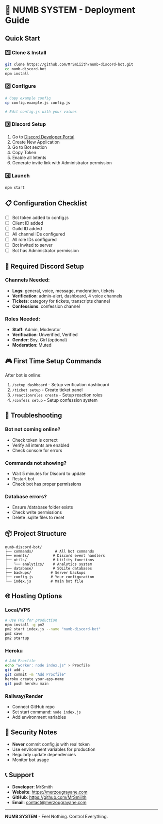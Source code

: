 # 🚀 NUMB SYSTEM - Deployment Guide

## Quick Start

### 1️⃣ **Clone & Install**
```bash
git clone https://github.com/MrSmiiith/numb-discord-bot.git
cd numb-discord-bot
npm install
```

### 2️⃣ **Configure**
```bash
# Copy example config
cp config.example.js config.js

# Edit config.js with your values
```

### 3️⃣ **Discord Setup**
1. Go to [Discord Developer Portal](https://discord.com/developers/applications)
2. Create New Application
3. Go to Bot section
4. Copy Token
5. Enable all Intents
6. Generate invite link with Administrator permission

### 4️⃣ **Launch**
```bash
npm start
```

## 📋 Configuration Checklist

- [ ] Bot token added to config.js
- [ ] Client ID added
- [ ] Guild ID added
- [ ] All channel IDs configured
- [ ] All role IDs configured
- [ ] Bot invited to server
- [ ] Bot has Administrator permission

## 🔧 Required Discord Setup

### Channels Needed:
- **Logs**: general, voice, message, moderation, tickets
- **Verification**: admin-alert, dashboard, 4 voice channels
- **Tickets**: category for tickets, transcripts channel
- **Confessions**: confession channel

### Roles Needed:
- **Staff**: Admin, Moderator
- **Verification**: Unverified, Verified
- **Gender**: Boy, Girl (optional)
- **Moderation**: Muted

## 🎮 First Time Setup Commands

After bot is online:
1. `/setup dashboard` - Setup verification dashboard
2. `/ticket setup` - Create ticket panel
3. `/reactionroles create` - Setup reaction roles
4. `/confess setup` - Setup confession system

## 🔴 Troubleshooting

### Bot not coming online?
- Check token is correct
- Verify all intents are enabled
- Check console for errors

### Commands not showing?
- Wait 5 minutes for Discord to update
- Restart bot
- Check bot has proper permissions

### Database errors?
- Ensure /database folder exists
- Check write permissions
- Delete .sqlite files to reset

## 📦 Project Structure
```
numb-discord-bot/
├── commands/          # All bot commands
├── events/           # Discord event handlers
├── utils/            # Utility functions
│   └── analytics/    # Analytics system
├── database/         # SQLite databases
├── backups/         # Server backups
├── config.js        # Your configuration
└── index.js         # Main bot file
```

## 🌐 Hosting Options

### Local/VPS
```bash
# Use PM2 for production
npm install -g pm2
pm2 start index.js --name "numb-discord-bot"
pm2 save
pm2 startup
```

### Heroku
```bash
# Add Procfile
echo "worker: node index.js" > Procfile
git add .
git commit -m "Add Procfile"
heroku create your-app-name
git push heroku main
```

### Railway/Render
- Connect GitHub repo
- Set start command: `node index.js`
- Add environment variables

## 🔐 Security Notes

- **Never** commit config.js with real token
- Use environment variables for production
- Regularly update dependencies
- Monitor bot usage

## 📞 Support

- **Developer**: MrSmith
- **Website**: https://merzougrayane.com
- **GitHub**: https://github.com/MrSmiiith
- **Email**: contact@merzougrayane.com

---

**NUMB SYSTEM** - Feel Nothing. Control Everything.